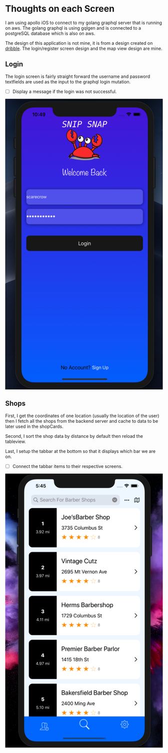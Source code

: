 #  Thoughts on each Screen

I am using apollo iOS to connect to my golang graphql server that is running on aws. 
The golang graphql is using gqlgen and is connected to a postgreSQL database which is also on aws. 

The design of this application is not mine, it is from a design created on [dribble](https://dribbble.com/shots/11069254-Ciach-Ciach/attachments/2666293?mode=media). The login/register screen design and the map view design are mine. 


## Login 

The login screen is fairly straight forward the username and password textfields are used as the input 
to the graphql login mutation. 

- [ ] Display a message if the login was not successful. 

![Login](./display_images/login_screen.png)


## Shops

First, I get the coordinates of one location (usually the location of the user)
then I fetch all the shops from the backend server and cache to data to be later used in the shopCards.

Second, I sort the shop data by distance by default then reload the tableview.

Last, I setup the tabbar at the bottom so that it displays which bar we are on.

- [ ] Connect the tabbar items to their respective screens.

![Shops](./display_images/shops.png) 

